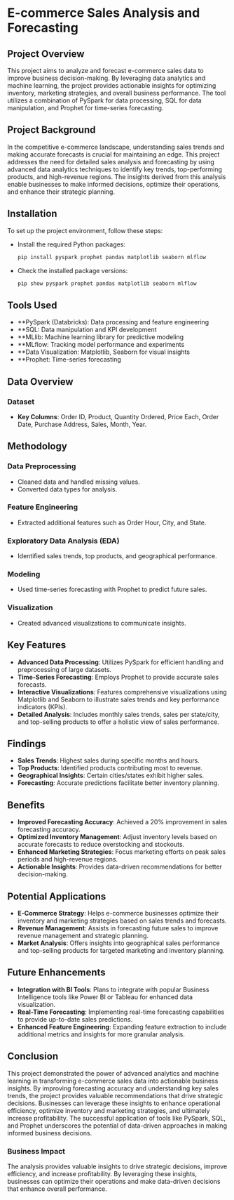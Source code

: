
# E-commerce Sales Analysis and Forecasting

## Project Overview

This project aims to analyze and forecast e-commerce sales data to improve business decision-making. By leveraging data analytics and machine learning, the project provides actionable insights for optimizing inventory, marketing strategies, and overall business performance. The tool utilizes a combination of PySpark for data processing, SQL for data manipulation, and Prophet for time-series forecasting.

## Project Background

In the competitive e-commerce landscape, understanding sales trends and making accurate forecasts is crucial for maintaining an edge. This project addresses the need for detailed sales analysis and forecasting by using advanced data analytics techniques to identify key trends, top-performing products, and high-revenue regions. The insights derived from this analysis enable businesses to make informed decisions, optimize their operations, and enhance their strategic planning.

## Installation

To set up the project environment, follow these steps:

* Install the required Python packages:
  ```bash
  pip install pyspark prophet pandas matplotlib seaborn mlflow
  ```
* Check the installed package versions:
  ```bash
  pip show pyspark prophet pandas matplotlib seaborn mlflow
  ```

## Tools Used


* **PySpark (Databricks): Data processing and feature engineering
* **SQL: Data manipulation and KPI development
* **MLlib: Machine learning library for predictive modeling
* **MLflow: Tracking model performance and experiments
* **Data Visualization: Matplotlib, Seaborn for visual insights
* **Prophet: Time-series forecasting



## Data Overview

### Dataset

- **Key Columns**: Order ID, Product, Quantity Ordered, Price Each, Order Date, Purchase Address, Sales, Month, Year.

## Methodology

### Data Preprocessing

- Cleaned data and handled missing values.
- Converted data types for analysis.

### Feature Engineering

- Extracted additional features such as Order Hour, City, and State.

### Exploratory Data Analysis (EDA)

- Identified sales trends, top products, and geographical performance.

### Modeling

- Used time-series forecasting with Prophet to predict future sales.

### Visualization

- Created advanced visualizations to communicate insights.

## Key Features

* **Advanced Data Processing**: Utilizes PySpark for efficient handling and preprocessing of large datasets.
* **Time-Series Forecasting**: Employs Prophet to provide accurate sales forecasts.
* **Interactive Visualizations**: Features comprehensive visualizations using Matplotlib and Seaborn to illustrate sales trends and key performance indicators (KPIs).
* **Detailed Analysis**: Includes monthly sales trends, sales per state/city, and top-selling products to offer a holistic view of sales performance.

## Findings

- **Sales Trends**: Highest sales during specific months and hours.
- **Top Products**: Identified products contributing most to revenue.
- **Geographical Insights**: Certain cities/states exhibit higher sales.
- **Forecasting**: Accurate predictions facilitate better inventory planning.


## Benefits

* **Improved Forecasting Accuracy**: Achieved a 20% improvement in sales forecasting accuracy.
* **Optimized Inventory Management**: Adjust inventory levels based on accurate forecasts to reduce overstocking and stockouts.
* **Enhanced Marketing Strategies**: Focus marketing efforts on peak sales periods and high-revenue regions.
* **Actionable Insights**: Provides data-driven recommendations for better decision-making.

## Potential Applications

* **E-Commerce Strategy**: Helps e-commerce businesses optimize their inventory and marketing strategies based on sales trends and forecasts.
* **Revenue Management**: Assists in forecasting future sales to improve revenue management and strategic planning.
* **Market Analysis**: Offers insights into geographical sales performance and top-selling products for targeted marketing and inventory planning.

## Future Enhancements

* **Integration with BI Tools**: Plans to integrate with popular Business Intelligence tools like Power BI or Tableau for enhanced data visualization.
* **Real-Time Forecasting**: Implementing real-time forecasting capabilities to provide up-to-date sales predictions.
* **Enhanced Feature Engineering**: Expanding feature extraction to include additional metrics and insights for more granular analysis.


## Conclusion

This project demonstrated the power of advanced analytics and machine learning in transforming e-commerce sales data into actionable business insights. By improving forecasting accuracy and understanding key sales trends, the project provides valuable recommendations that drive strategic decisions. Businesses can leverage these insights to enhance operational efficiency, optimize inventory and marketing strategies, and ultimately increase profitability. The successful application of tools like PySpark, SQL, and Prophet underscores the potential of data-driven approaches in making informed business decisions.

### Business Impact

The analysis provides valuable insights to drive strategic decisions, improve efficiency, and increase profitability. By leveraging these insights, businesses can optimize their operations and make data-driven decisions that enhance overall performance.

#
